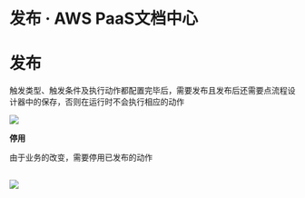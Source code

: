# 发布 · AWS PaaS文档中心

# 发布

触发类型、触发条件及执行动作都配置完毕后，需要发布且发布后还需要点流程设计器中的保存，否则在运行时不会执行相应的动作

[![](https://docs.awspaas.com/user-manual/aws-pass-console-user-manual-process-64ga/auto/fb1.png)](<fb1.png>)

**停用**

由于业务的改变，需要停用已发布的动作

[![](https://docs.awspaas.com/user-manual/aws-pass-console-user-manual-process-64ga/auto/fb2.png)](<fb2.png>)  
---